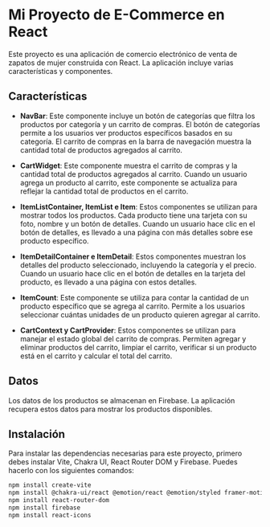 # Mi Proyecto de E-Commerce en React

Este proyecto es una aplicación de comercio electrónico de venta de zapatos de mujer construida con React. La aplicación incluye varias características y componentes.

## Características

- **NavBar**: Este componente incluye un botón de categorías que filtra los productos por categoría y un carrito de compras. El botón de categorías permite a los usuarios ver productos específicos basados en su categoría. El carrito de compras en la barra de navegación muestra la cantidad total de productos agregados al carrito.

- **CartWidget**: Este componente muestra el carrito de compras y la cantidad total de productos agregados al carrito. Cuando un usuario agrega un producto al carrito, este componente se actualiza para reflejar la cantidad total de productos en el carrito.

- **ItemListContainer, ItemList e Item**: Estos componentes se utilizan para mostrar todos los productos. Cada producto tiene una tarjeta con su foto, nombre y un botón de detalles. Cuando un usuario hace clic en el botón de detalles, es llevado a una página con más detalles sobre ese producto específico.

- **ItemDetailContainer e ItemDetail**: Estos componentes muestran los detalles del producto seleccionado, incluyendo la categoría y el precio. Cuando un usuario hace clic en el botón de detalles en la tarjeta del producto, es llevado a una página con estos detalles.

- **ItemCount**: Este componente se utiliza para contar la cantidad de un producto específico que se agrega al carrito. Permite a los usuarios seleccionar cuántas unidades de un producto quieren agregar al carrito.

- **CartContext y CartProvider**: Estos componentes se utilizan para manejar el estado global del carrito de compras. Permiten agregar y eliminar productos del carrito, limpiar el carrito, verificar si un producto está en el carrito y calcular el total del carrito.

## Datos

Los datos de los productos se almacenan en Firebase. La aplicación recupera estos datos para mostrar los productos disponibles.

## Instalación

Para instalar las dependencias necesarias para este proyecto, primero debes instalar Vite, Chakra UI, React Router DOM y Firebase. Puedes hacerlo con los siguientes comandos:

```bash
npm install create-vite
npm install @chakra-ui/react @emotion/react @emotion/styled framer-motion
npm install react-router-dom
npm install firebase
npm install react-icons